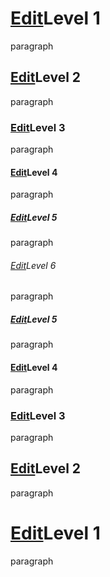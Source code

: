 # [Edit](edit/1/40)Level 1

paragraph

## [Edit](edit/5/36)Level 2

paragraph

### [Edit](edit/9/32)Level 3

paragraph

#### [Edit](edit/13/28)Level 4

paragraph

##### [Edit](edit/17/24)Level 5

paragraph

###### [Edit](edit/21/24)Level 6

paragraph

##### [Edit](edit/25/28)Level 5

paragraph

#### [Edit](edit/29/32)Level 4

paragraph

### [Edit](edit/33/36)Level 3

paragraph

## [Edit](edit/37/40)Level 2

paragraph

# [Edit](edit/41/43)Level 1

paragraph
